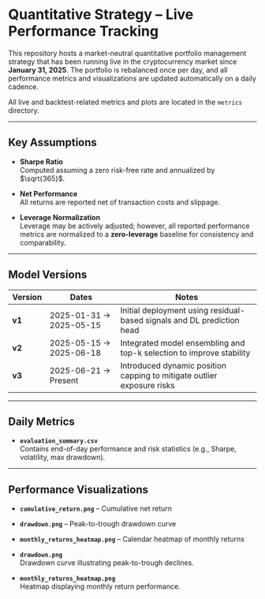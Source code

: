 # Quantitative Strategy – Live Performance Tracking

This repository hosts a market-neutral quantitative portfolio management strategy that has been running live in the cryptocurrency market since **January 31, 2025**. The portfolio is rebalanced once per day, and all performance metrics and visualizations are updated automatically on a daily cadence.


All live and backtest-related metrics and plots are located in the `metrics` directory.

---

## Key Assumptions

- **Sharpe Ratio**  
  Computed assuming a zero risk-free rate and annualized by $\sqrt{365}$.

- **Net Performance**  
  All returns are reported net of transaction costs and slippage.

- **Leverage Normalization**  
  Leverage may be actively adjusted; however, all reported performance metrics are normalized to a **zero-leverage** baseline for consistency and comparability.

---

## Model Versions

| Version | Dates                      | Notes                                                                 |
| ------- | -------------------------- | --------------------------------------------------------------------- |
| **v1**  | 2025-01-31 → 2025-05-15     | Initial deployment using residual-based signals and DL prediction head |
| **v2**  | 2025-05-15 → 2025-06-18     | Integrated model ensembling and top-k selection to improve stability |
| **v3**  | 2025-06-21 → Present        | Introduced dynamic position capping to mitigate outlier exposure risks |

---

## Daily Metrics

- **`evaluation_summary.csv`**  
  Contains end-of-day performance and risk statistics (e.g., Sharpe, volatility, max drawdown).

---

## Performance Visualizations

- **`cumulative_return.png`** – Cumulative net return  
- **`drawdown.png`** – Peak-to-trough drawdown curve  
- **`monthly_returns_heatmap.png`** – Calendar heatmap of monthly returns

- **`drawdown.png`**  
  Drawdown curve illustrating peak-to-trough declines.

- **`monthly_returns_heatmap.png`**  
  Heatmap displaying monthly return performance.
